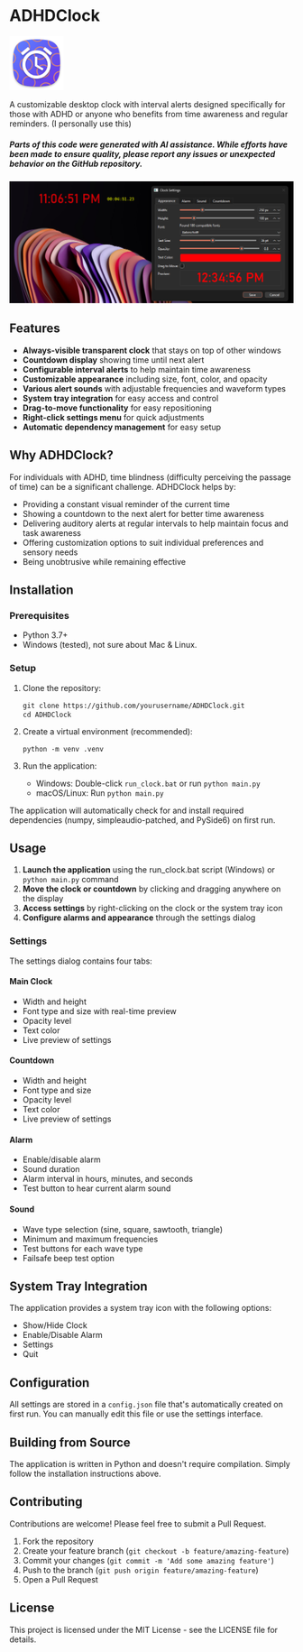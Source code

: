 # ADHDClock
![Logo](readme_logo.png)

A customizable desktop clock with interval alerts designed specifically for those with ADHD or anyone who benefits from time awareness and regular reminders.
(I personally use this)
##### _Parts of this code were generated with AI assistance. While efforts have been made to ensure quality, please report any issues or unexpected behavior on the GitHub repository._

![ADHDClock Screenshot](https://raw.githubusercontent.com/ExploiTR/ADHDClock/refs/heads/master/screenshot.png)

## Features

- **Always-visible transparent clock** that stays on top of other windows
- **Countdown display** showing time until next alert
- **Configurable interval alerts** to help maintain time awareness
- **Customizable appearance** including size, font, color, and opacity
- **Various alert sounds** with adjustable frequencies and waveform types
- **System tray integration** for easy access and control
- **Drag-to-move functionality** for easy repositioning
- **Right-click settings menu** for quick adjustments
- **Automatic dependency management** for easy setup

## Why ADHDClock?

For individuals with ADHD, time blindness (difficulty perceiving the passage of time) can be a significant challenge. ADHDClock helps by:

- Providing a constant visual reminder of the current time
- Showing a countdown to the next alert for better time awareness
- Delivering auditory alerts at regular intervals to help maintain focus and task awareness
- Offering customization options to suit individual preferences and sensory needs
- Being unobtrusive while remaining effective

## Installation

### Prerequisites

- Python 3.7+
- Windows (tested), not sure about Mac & Linux.

### Setup

1. Clone the repository:
   ```
   git clone https://github.com/yourusername/ADHDClock.git
   cd ADHDClock
   ```

2. Create a virtual environment (recommended):
   ```
   python -m venv .venv
   ```

3. Run the application:
   - Windows: Double-click `run_clock.bat` or run `python main.py`
   - macOS/Linux: Run `python main.py`

The application will automatically check for and install required dependencies (numpy, simpleaudio-patched, and PySide6) on first run.

## Usage

1. **Launch the application** using the run_clock.bat script (Windows) or `python main.py` command
2. **Move the clock or countdown** by clicking and dragging anywhere on the display
3. **Access settings** by right-clicking on the clock or the system tray icon
4. **Configure alarms and appearance** through the settings dialog

### Settings

The settings dialog contains four tabs:

#### Main Clock
- Width and height
- Font type and size with real-time preview
- Opacity level
- Text color
- Live preview of settings

#### Countdown
- Width and height
- Font type and size
- Opacity level
- Text color
- Live preview of settings

#### Alarm
- Enable/disable alarm
- Sound duration
- Alarm interval in hours, minutes, and seconds
- Test button to hear current alarm sound

#### Sound
- Wave type selection (sine, square, sawtooth, triangle)
- Minimum and maximum frequencies
- Test buttons for each wave type
- Failsafe beep test option

## System Tray Integration

The application provides a system tray icon with the following options:
- Show/Hide Clock
- Enable/Disable Alarm
- Settings
- Quit

## Configuration

All settings are stored in a `config.json` file that's automatically created on first run. You can manually edit this file or use the settings interface.

## Building from Source

The application is written in Python and doesn't require compilation. Simply follow the installation instructions above.

## Contributing

Contributions are welcome! Please feel free to submit a Pull Request.

1. Fork the repository
2. Create your feature branch (`git checkout -b feature/amazing-feature`)
3. Commit your changes (`git commit -m 'Add some amazing feature'`)
4. Push to the branch (`git push origin feature/amazing-feature`)
5. Open a Pull Request

## License

This project is licensed under the MIT License - see the LICENSE file for details.
